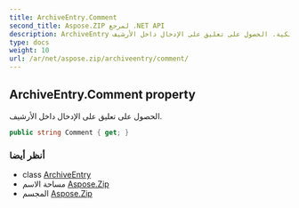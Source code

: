 ```yaml
---
title: ArchiveEntry.Comment
second_title: Aspose.ZIP لمرجع .NET API
description: ArchiveEntry ملكية. الحصول على تعليق على الإدخال داخل الأرشيف.
type: docs
weight: 10
url: /ar/net/aspose.zip/archiveentry/comment/
---
```

## ArchiveEntry.Comment property

الحصول على تعليق على الإدخال داخل الأرشيف.

```csharp
public string Comment { get; }
```

### أنظر أيضا

* class [ArchiveEntry](../)
* مساحة الاسم [Aspose.Zip](../../archiveentry/)
* المجسم [Aspose.Zip](../../../)


